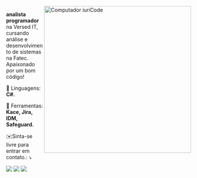 <img src="https://raw.githubusercontent.com/MicaelliMedeiros/micaellimedeiros/master/image/computer-illustration.png" min-width="400px" max-width="400px" width="400px" align="right" alt="Computador iuriCode">

<p align="left"> 
  <strong>analista programador</strong> na Versed IT, cursando análise e desenvolvimento de sistemas na Fatec.<br>
  Apaixonado por um bom código!
</p>

<p align="left">
  🦄 Linguagens: <strong>C#.</strong>
</p>

<p align="left">
  💼 Ferramentas: <strong>Kace, Jira, IDM, Safeguard.</strong>
</p>

<p align="left">
  ✉️Sinta-se livre para entrar em contato.: ⤵️
</p>

<p align="left">
  <a href="viniciusstguedes@gmail.com" alt="Gmail">
  <img src="https://img.shields.io/badge/-Gmail-FF0000?style=flat-square&labelColor=FF0000&logo=gmail&logoColor=white&link=viniciusstguedes@gmail.com" /></a>

  <a href="https://linkedin.com/in/vinicius-s-guedes" alt="Linkedin">
  <img src="https://img.shields.io/badge/-Linkedin-0e76a8?style=flat-square&logo=Linkedin&logoColor=white&link=https://linkedin.com/in/vinicius-s-guedes" /></a>

  <a href="https://instagram.com/guedes_sv" alt="Instagram">
  <img src="https://img.shields.io/badge/-Instagram-DF0174?style=flat-square&labelColor=DF0174&logo=instagram&logoColor=white&link=guedes_sv"/></a>
</p>  
